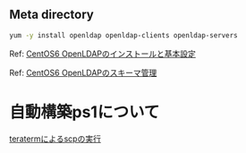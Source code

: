 
## Meta directory
```bash
yum -y install openldap openldap-clients openldap-servers
```
Ref: [CentOS6 OpenLDAPのインストールと基本設定](http://www.unix-power.net/linux/openldap.html)




Ref: [CentOS6 OpenLDAPのスキーマ管理](http://www.unix-power.net/linux/openldap_schema.html)


# 自動構築ps1について
[teratermによるscpの実行](http://www.j-oosk.com/teraterm/file-transfer/221/)






